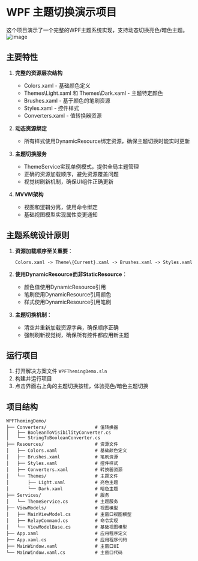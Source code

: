 # WPF 主题切换演示项目

这个项目演示了一个完整的WPF主题系统实现，支持动态切换亮色/暗色主题。
![image](https://github.com/user-attachments/assets/a5676bc9-fbf1-4cb1-a8a1-6f5054fc676e)

## 主要特性

1. **完整的资源层次结构**
   - Colors.xaml - 基础颜色定义
   - Themes\Light.xaml 和 Themes\Dark.xaml - 主题特定颜色
   - Brushes.xaml - 基于颜色的笔刷资源
   - Styles.xaml - 控件样式
   - Converters.xaml - 值转换器资源

2. **动态资源绑定**
   - 所有样式使用DynamicResource绑定资源，确保主题切换时能实时更新

3. **主题切换服务**
   - ThemeService实现单例模式，提供全局主题管理
   - 正确的资源加载顺序，避免资源覆盖问题
   - 视觉树刷新机制，确保UI组件正确更新

4. **MVVM架构**
   - 视图和逻辑分离，使用命令绑定
   - 基础视图模型实现属性变更通知

## 主题系统设计原则

1. **资源加载顺序至关重要**：
   ```
   Colors.xaml -> Theme\{Current}.xaml -> Brushes.xaml -> Styles.xaml
   ```
   
2. **使用DynamicResource而非StaticResource**：
   - 颜色值使用DynamicResource引用
   - 笔刷使用DynamicResource引用颜色
   - 样式使用DynamicResource引用笔刷
   
3. **主题切换机制**：
   - 清空并重新加载资源字典，确保顺序正确
   - 强制刷新视觉树，确保所有控件都应用新主题

## 运行项目

1. 打开解决方案文件 `WPFThemingDemo.sln`
2. 构建并运行项目
3. 点击界面右上角的主题切换按钮，体验亮色/暗色主题切换

## 项目结构

```
WPFThemingDemo/
├── Converters/                  # 值转换器
│   ├── BooleanToVisibilityConverter.cs
│   └── StringToBooleanConverter.cs
├── Resources/                   # 资源文件
│   ├── Colors.xaml              # 基础颜色定义
│   ├── Brushes.xaml             # 笔刷资源
│   ├── Styles.xaml              # 控件样式
│   ├── Converters.xaml          # 转换器资源
│   └── Themes/                  # 主题文件
│       ├── Light.xaml           # 亮色主题
│       └── Dark.xaml            # 暗色主题
├── Services/                    # 服务
│   └── ThemeService.cs          # 主题服务
├── ViewModels/                  # 视图模型
│   ├── MainViewModel.cs         # 主窗口视图模型
│   ├── RelayCommand.cs          # 命令实现
│   └── ViewModelBase.cs         # 基础视图模型
├── App.xaml                     # 应用程序定义
├── App.xaml.cs                  # 应用程序代码
├── MainWindow.xaml              # 主窗口UI
└── MainWindow.xaml.cs           # 主窗口代码
``` 
